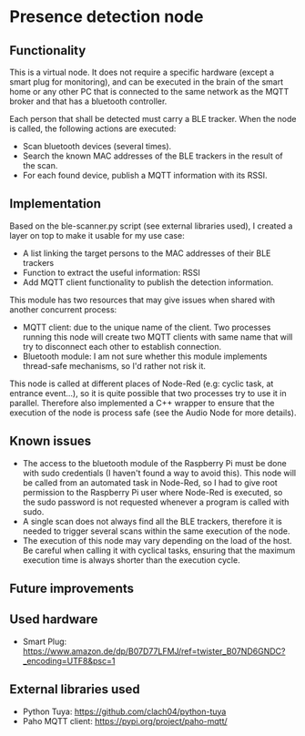 # Presence detection node

## Functionality
This is a virtual node. It does not require a specific hardware (except a smart plug for monitoring), and can be executed in the brain of the smart home or any other PC that is connected to the same network as the MQTT broker and that has a bluetooth controller.

Each person that shall be detected must carry a BLE tracker.
When the node is called, the following actions are executed:
* Scan bluetooth devices (several times).
* Search the known MAC addresses of the BLE trackers in the result of the scan.
* For each found device, publish a MQTT information with its RSSI.

## Implementation
Based on the ble-scanner.py script (see external libraries used), I created a layer on top to make it usable for my use case:
* A list linking the target persons to the MAC addresses of their BLE trackers
* Function to extract the useful information: RSSI
* Add MQTT client functionality to publish the detection information.

This module has two resources that may give issues when shared with another concurrent process:
* MQTT client: due to the unique name of the client. Two processes running this node will create two MQTT clients with same name that will try to disconnect each other to establish connection.
* Bluetooth module: I am not sure whether this module implements thread-safe mechanisms, so I'd rather not risk it.

This node is called at different places of Node-Red (e.g: cyclic task, at entrance event...), so it is quite possible that two processes try to use it in parallel. Therefore also implemented a C++ wrapper to ensure that the execution of the node is process safe (see the Audio Node for more details).

## Known issues
* The access to the bluetooth module of the Raspberry Pi must be done with sudo credentials (I haven't found a way to avoid this). This node will be called from an automated task in Node-Red, so I had to give root permission to the Raspberry Pi user where Node-Red is executed, so the sudo password is not requested whenever a program is called with sudo.
* A single scan does not always find all the BLE trackers, therefore it is needed to trigger several scans within the same execution of the node.
* The execution of this node may vary depending on the load of the host. Be careful when calling it with cyclical tasks, ensuring that the maximum execution time is always shorter than the execution cycle.

## Future improvements

## Used hardware
* Smart Plug: https://www.amazon.de/dp/B07D77LFMJ/ref=twister_B07ND6GNDC?_encoding=UTF8&psc=1

## External libraries used
* Python Tuya: https://github.com/clach04/python-tuya
* Paho MQTT client: https://pypi.org/project/paho-mqtt/
